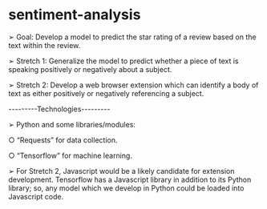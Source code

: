 # sentiment-analysis

➢ Goal: Develop a model to predict the star rating of a
review based on the text within the review.


➢ Stretch 1: Generalize the model to predict whether a piece
of text is speaking positively or negatively about a
subject.


➢ Stretch 2: Develop a web browser extension which can
identify a body of text as either positively or negatively
referencing a subject.


---------Technologies---------


➢ Python and some libraries/modules:

  ○ “Requests” for data collection.
  
  ○ “Tensorflow” for machine learning.
  
  
➢ For Stretch 2, Javascript would be a likely candidate for
extension development. Tensorflow has a Javascript library
in addition to its Python library; so, any model which we
develop in Python could be loaded into Javascript code.
